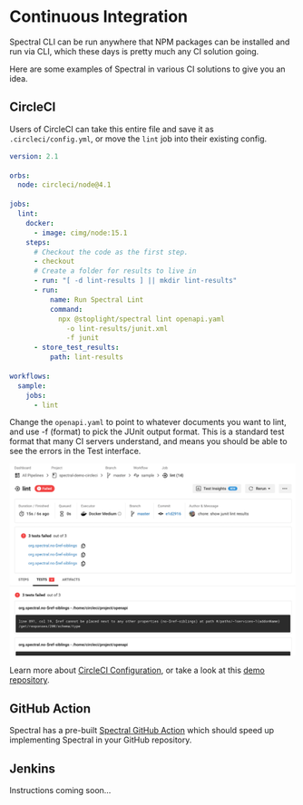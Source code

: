 # Continuous Integration

Spectral CLI can be run anywhere that NPM packages can be installed and run via CLI, which these days is pretty much any CI solution going.

Here are some examples of Spectral in various CI solutions to give you an idea.

## CircleCI

Users of CircleCI can take this entire file and save it as `.circleci/config.yml`, or move the `lint` job into their existing config.

```yaml
version: 2.1

orbs:
  node: circleci/node@4.1

jobs:
  lint:
    docker:
      - image: cimg/node:15.1
    steps:
      # Checkout the code as the first step.
      - checkout
      # Create a folder for results to live in
      - run: "[ -d lint-results ] || mkdir lint-results"
      - run:
          name: Run Spectral Lint
          command:
            npx @stoplight/spectral lint openapi.yaml
              -o lint-results/junit.xml
              -f junit
      - store_test_results:
          path: lint-results

workflows:
  sample:
    jobs:
      - lint
```

Change the `openapi.yaml` to point to whatever documents you want to lint, and use -f (format) to pick the JUnit output format. This is a standard test format that many CI servers understand, and means you should be able to see the errors in the Test interface.

![On the CircleCI build results page there is a tab called Tests, which will show Spectral results so long as the junit format has been enabled](../img/ci-circleci.png)

Learn more about [CircleCI Configuration](https://circleci.com/docs/2.0/config-intro/), or take a look at this [demo repository](https://github.com/philsturgeon/spectral-demo-circleci).

## GitHub Action

Spectral has a pre-built [Spectral GitHub Action](https://github.com/stoplightio/spectral-action) which should speed up implementing Spectral in your GitHub repository.

## Jenkins

Instructions coming soon...
